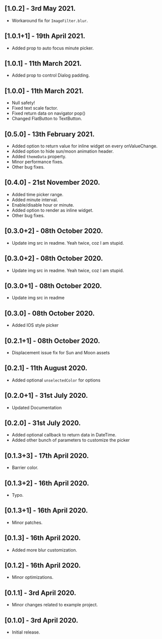 ## [1.0.2] - 3rd May 2021.

- Workaround fix for `ImageFilter.blur`.

## [1.0.1+1] - 19th April 2021.

- Added prop to auto focus minute picker.

## [1.0.1] - 11th March 2021.

- Added prop to control Dialog padding.

## [1.0.0] - 11th March 2021.

- Null safety!
- Fixed text scale factor.
- Fixed return data on navigator pop()
- Changed FlatButton to TextButton.

## [0.5.0] - 13th February 2021.

- Added option to return value for inline widget on every onValueChange.
- Added option to hide sun/moon animation header.
- Added `themeData` property.
- Minor performance fixes.
- Other bug fixes.

## [0.4.0] - 21st November 2020.

- Added time picker range.
- Added minute interval.
- Enable/disable hour or minute.
- Added option to render as inline widget.
- Other bug fixes.

## [0.3.0+2] - 08th October 2020.

- Update img src in readme. Yeah twice, coz I am stupid.

## [0.3.0+2] - 08th October 2020.

- Update img src in readme. Yeah twice, coz I am stupid.

## [0.3.0+1] - 08th October 2020.

- Update img src in readme

## [0.3.0] - 08th October 2020.

- Added IOS style picker

## [0.2.1+1] - 08th October 2020.

- Displacement issue fix for Sun and Moon assets

## [0.2.1] - 11th August 2020.

- Added optional `unselectedColor` for options

## [0.2.0+1] - 31st July 2020.

- Updated Documentation

## [0.2.0] - 31st July 2020.

- Added optional callback to return data in DateTime.
- Added other bunch of parameters to customize the picker

## [0.1.3+3] - 17th April 2020.

- Barrier color.

## [0.1.3+2] - 16th April 2020.

- Typo.

## [0.1.3+1] - 16th April 2020.

- Minor patches.

## [0.1.3] - 16th April 2020.

- Added more blur customization.

## [0.1.2] - 16th April 2020.

- Minor optimizations.

## [0.1.1] - 3rd April 2020.

- Minor changes related to example project.

## [0.1.0] - 3rd April 2020.

- Initial release.
